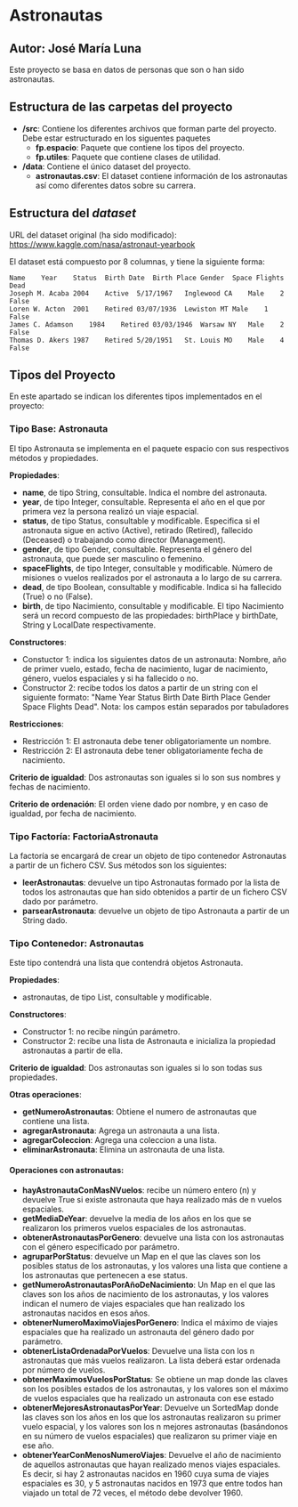 # Astronautas
## Autor: José María Luna   


Este proyecto se basa en datos de personas que son o han sido astronautas.

## Estructura de las carpetas del proyecto

* **/src**: Contiene los diferentes archivos que forman parte del proyecto. Debe estar estructurado en los siguentes paquetes
  * **fp.espacio**: Paquete que contiene los tipos del proyecto.
  * **fp.utiles**:  Paquete que contiene clases de utilidad. 
* **/data**: Contiene el único dataset del proyecto.
    * **astronautas.csv**: El dataset contiene información de los astronautas así como diferentes datos sobre su carrera.
    
## Estructura del *dataset*

URL del dataset original (ha sido modificado): https://www.kaggle.com/nasa/astronaut-yearbook

El dataset está compuesto por 8 columnas, y tiene la siguiente forma:

```
Name	Year	Status	Birth Date	Birth Place	Gender	Space Flights	Dead
Joseph M. Acaba	2004	Active	5/17/1967	Inglewood CA	Male	2	False
Loren W. Acton	2001	Retired	03/07/1936	Lewiston MT	Male	1	False
James C. Adamson	1984	Retired	03/03/1946	Warsaw NY	Male	2	False
Thomas D. Akers	1987	Retired	5/20/1951	St. Louis MO	Male	4	False
```

## Tipos del Proyecto

En este apartado se indican los diferentes tipos implementados en el proyecto:

### Tipo Base: Astronauta
El tipo Astronauta se implementa en el paquete espacio con sus respectivos métodos y propiedades.

**Propiedades**:

- **name**, de tipo String, consultable. Indica el nombre del astronauta.
- **year**, de tipo Integer, consultable. Representa el año en el que por primera vez la persona realizó un viaje espacial.
- **status**, de tipo Status, consultable y modificable. Especifica si el astronauta sigue en activo (Active), retirado (Retired), fallecido (Deceased) o trabajando como director (Management).
- **gender**, de tipo Gender, consultable. Representa el género del astronauta, que puede ser masculino o femenino.
- **spaceFlights**, de tipo Integer, consultable y modificable. Número de misiones o vuelos realizados por el astronauta a lo largo de su carrera.
- **dead**, de tipo Boolean, consultable y modificable. Indica si ha fallecido (True) o no (False).
- **birth**, de tipo Nacimiento, consultable y modificable.  El tipo Nacimiento será un record compuesto de las propiedades: birthPlace y birthDate, String y LocalDate respectivamente.

**Constructores**: 

- Constuctor 1: indica los siguientes datos de un astronauta: Nombre, año de primer vuelo, estado, fecha de nacimiento, lugar de nacimiento, género, vuelos espaciales y si ha fallecido o no.
- Constructor 2: recibe todos los datos a partir de un string con el siguiente formato: "Name	Year	Status	Birth Date	Birth Place	Gender	Space Flights	Dead". Nota: los campos están separados por tabuladores

**Restricciones**:
 
- Restricción 1: El astronauta debe tener obligatoriamente un nombre.
- Restricción 2: El astronauta debe tener obligatoriamente fecha de nacimiento.

**Criterio de igualdad**: 
Dos astronautas son iguales si lo son sus nombres y fechas de nacimiento.

**Criterio de ordenación**: 
El orden viene dado por nombre, y en caso de igualdad, por fecha de nacimiento.

### Tipo Factoría: FactoriaAstronauta
La factoría se encargará de crear un objeto de tipo contenedor Astronautas a partir de un fichero CSV. Sus métodos son los siguientes:

- **leerAstronautas**: devuelve un tipo Astronautas formado por la lista de todos los astronautas que han sido obtenidos a partir de un fichero CSV dado por parámetro.
- **parsearAstronauta**: devuelve un objeto de tipo Astronauta a partir de un String dado.


### Tipo Contenedor: Astronautas

Este tipo contendrá una lista que contendrá objetos Astronauta.

**Propiedades**:

- astronautas, de tipo List<Astronauta>, consultable y modificable. 

**Constructores**: 

- Constructor 1: no recibe ningún parámetro.
- Constructor 2: recibe una lista de Astronauta e inicializa la propiedad astronautas a partir de ella.

**Criterio de igualdad**: Dos astronautas son iguales si lo son todas sus propiedades.
 

**Otras operaciones**:
 
-	**getNumeroAstronautas**: Obtiene el numero de astronautas que contiene una lista.
-	**agregarAstronauta**: Agrega un astronauta a una lista.
-	**agregarColeccion**: Agrega una coleccion a una lista.
-	**eliminarAstronauta**: Elimina un astronauta de una lista.
 
#### Operaciones con astronautas:

-	**hayAstronautaConMasNVuelos**: recibe un número entero (n) y devuelve True si existe astronauta que haya realizado más de n vuelos espaciales.
-	**getMediaDeYear**: devuelve la media de los años en los que se realizaron los primeros vuelos espaciales de los astronautas.
- **obtenerAstronautasPorGenero**: devuelve una lista con los astronautas con el género especificado por parámetro.
- **agruparPorStatus**: devuelve un Map en el que las claves son los posibles status de los astronautas, y los valores una lista que contiene a los astronautas que pertenecen a ese status. 
-	**getNumeroAstronautasPorAñoDeNacimiento**: Un Map en el que las claves son los años de nacimiento de los astronautas, y los valores indican el numero de viajes espaciales que han realizado los astronautas nacidos en esos años.
- **obtenerNumeroMaximoViajesPorGenero**: Indica el máximo de viajes espaciales que ha realizado un astronauta del género dado por parámetro.
- **obtenerListaOrdenadaPorVuelos**: Devuelve una lista con los n astronautas que más vuelos realizaron. La lista deberá estar ordenada por número de vuelos.
- **obtenerMaximosVuelosPorStatus**: Se obtiene un map donde las claves son los posibles estados de los astronautas, y los valores son el máximo de vuelos espaciales que ha realizado un astronauta con ese estado
- **obtenerMejoresAstronautasPorYear**: Devuelve un SortedMap donde las claves son los años en los que los astronautas realizaron su primer vuelo espacial, y los valores son los n mejores astronautas (basándonos en su número de vuelos espaciales) que realizaron su primer viaje en ese año.
- **obtenerYearConMenosNumeroViajes**: Devuelve el año de nacimiento de aquellos astronautas que hayan realizado menos viajes espaciales. Es decir, si hay 2 astronautas nacidos en 1960 cuya suma de viajes espaciales es 30, y 5 astronautas nacidos en 1973 que entre todos han viajado un total de 72 veces, el método debe devolver 1960.

